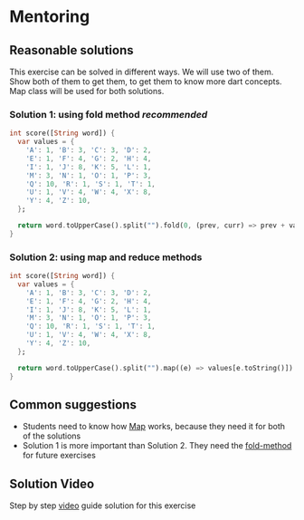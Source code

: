 # Mentoring

## Reasonable solutions

This exercise can be solved in different ways. We will use two of them. 
Show both of them to get them, to get them to know more dart concepts.
Map class will be used for both solutions.

### Solution 1: using fold method ***_recommended_***

```dart
int score([String word]) {
  var values = {
    'A': 1, 'B': 3, 'C': 3, 'D': 2,
    'E': 1, 'F': 4, 'G': 2, 'H': 4,
    'I': 1, 'J': 8, 'K': 5, 'L': 1,
    'M': 3, 'N': 1, 'O': 1, 'P': 3,
    'Q': 10, 'R': 1, 'S': 1, 'T': 1,
    'U': 1, 'V': 4, 'W': 4, 'X': 8,
    'Y': 4, 'Z': 10,
  };

  return word.toUpperCase().split("").fold(0, (prev, curr) => prev + values[curr]);
}
```

### Solution 2: using map and reduce methods

```dart
int score([String word]) {
  var values = {
    'A': 1, 'B': 3, 'C': 3, 'D': 2,
    'E': 1, 'F': 4, 'G': 2, 'H': 4,
    'I': 1, 'J': 8, 'K': 5, 'L': 1,
    'M': 3, 'N': 1, 'O': 1, 'P': 3,
    'Q': 10, 'R': 1, 'S': 1, 'T': 1,
    'U': 1, 'V': 4, 'W': 4, 'X': 8,
    'Y': 4, 'Z': 10,
  };

  return word.toUpperCase().split("").map((e) => values[e.toString()]).reduce((prev,curr) => prev + curr);
}
```

## Common suggestions

- Students need to know how [Map][reference-map-class] works, because they need it for both of the solutions
- Solution 1 is more important than Solution 2. They need the [fold-method][reference-fold-method] for future exercises

[reference-map-class]: https://api.dart.dev/stable/2.10.4/dart-core/Map-class.html
[reference-fold-method]: https://api.dart.dev/stable/1.10.1/dart-core/List/fold.html
[reference-map-method]: https://api.dart.dev/stable/2.9.1/dart-core/Iterable/map.html
[reference-reduce-method]: https://api.dart.dev/stable/2.14.4/dart-core/Iterable/reduce.html

## Solution Video

Step by step [video][youtube-video] guide solution for this exercise

[youtube-video]: https://www.youtube.com/watch?v=myMQCtk7U30
